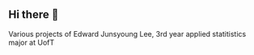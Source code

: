 ## Hi there 👋

Various projects of Edward Junsyoung Lee, 3rd year applied statitistics major at UofT
